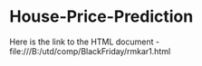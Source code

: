 # House-Price-Prediction

Here is the link to the HTML document - file:///B:/utd/comp/BlackFriday/rmkar1.html 
